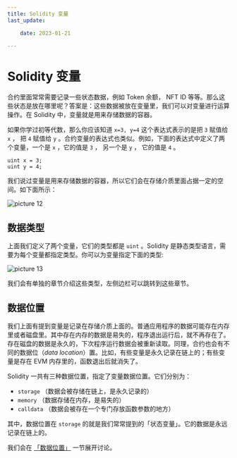 ```yaml
---
title: Solidity 变量
last_update:

    date: 2023-01-21

---
```


# Solidity 变量

合约里面常常需要记录一些状态数据，例如 Token 余额， NFT ID 等等。那么这些状态是放在哪里呢？答案是：这些数据被放在变量里，我们可以对变量进行运算操作。在 Solidity 中，变量就是用来存储数据的容器。

如果你学过初等代数，那么你应该知道 `x=3, y=4` 这个表达式表示的是把 `3` 赋值给 `x` ， 把 `4` 赋值给 `y` 。合约变量的表达式也类似。例如，下面的表达式中定义了两个变量，一个是 `x` ，它的值是 `3` ， 另一个是 `y` ， 它的值是 `4` 。

```solidity
uint x = 3;
uint y = 4;
```

我们说过变量是用来存储数据的容器，所以它们会在存储介质里面占据一定的空间。如下面所示：

![picture 12](assets/variable/1674047266719.png)

  

## 数据类型

上面我们定义了两个变量，它们的类型都是 `uint` 。Solidity 是静态类型语言，需要为每个变量都指定类型。你可以为变量指定下面的类型:

![picture 13](assets/variable/1674047857438.png)

  

我们会有单独的章节介绍这些类型，左侧边栏可以跳转到这些章节。

## 数据位置

我们上面有提到变量是记录在存储介质上面的。普通应用程序的数据可能存在内存里或者磁盘里。其中存在内存的数据是易失的，程序退出运行后，就不再存在了。存在磁盘的数据是永久的，下次程序运行数据会被重新读取。同理，合约也会有不同的数据位（*data location*）置。比如，有些变量是永久记录在链上的；有些变量是存在 EVM 内存里的，函数退出后就消失了。

Solidity 一共有三种数据位置，指定了变量数据位置。它们分别为：

* `storage` （数据会被存储在链上，是永久记录的）
* `memory` （数据存储在内存，是易失的）
* `calldata` （数据会被存在一个专门存放函数参数的地方）

其中，数据位置在 `storage` 的就是我们常常提到的「状态变量」。它的数据是永远记录在链上的。

我们会在 [「数据位置」](*data-location*) 一节展开讨论。
